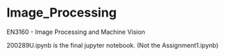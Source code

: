 # Image_Processing
EN3160 - Image Processing and Machine Vision

200289U.ipynb is the final jupyter notebook. (Not the Assignment1.ipynb)
